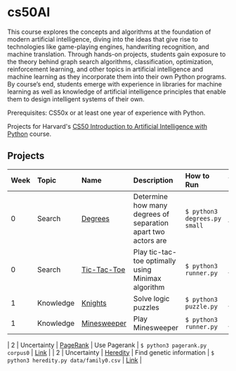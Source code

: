 # cs50AI

This course explores the concepts and algorithms at the foundation of modern artificial intelligence, diving into the ideas that give rise to technologies like game-playing engines, handwriting recognition, and machine translation. Through hands-on projects, students gain exposure to the theory behind graph search algorithms, classification, optimization, reinforcement learning, and other topics in artificial intelligence and machine learning as they incorporate them into their own Python programs. By course’s end, students emerge with experience in libraries for machine learning as well as knowledge of artificial intelligence principles that enable them to design intelligent systems of their own.

Prerequisites: CS50x or at least one year of experience with Python.

Projects for Harvard's [CS50 Introduction to Artificial Intelligence with Python](https://cs50.harvard.edu/ai/2020/) course.


## Projects

| Week | Topic            | Name                       | Description                                                        | How to Run                                                            | Video                                   |
| :--- | :--------------- | :------------------------- | :----------------------------------------------------------------- | :-------------------------------------------------------------------- | :-------------------------------------- |
| 0    | Search           | [Degrees](degrees)         | Determine how many degrees of separation apart two actors are      | `$ python3 degrees.py small`                                           | [Link](https://youtu.be/3_oP-RrmRww)    |
| 0    | Search           | [Tic-Tac-Toe](tictactoe)   | Play tic-tac-toe optimally using Minimax algorithm                 | `$ python3 runner.py`                                                  | [Link](https://youtu.be/ppmDqP7B4Mg)    |
| 1    | Knowledge        | [Knights](knights)         | Solve logic puzzles                                                | `$ python3 puzzle.py`                                                  | [Link](https://youtu.be/SE6lOGCTFVo)    |
| 1    | Knowledge        | [Minesweeper](minesweeper) | Play Minesweeper                                                   | `$ python3 runner.py`                                           | [Link](https://youtu.be/B2mny8Y7Xag)    |

| 2    | Uncertainty        | [PageRank](pagerank) | Use Pagerank                                                           | `$ python3 pagerank.py corpus0`                                                  | [Link]()    |
| 2    | Uncertainty        | [Heredity](heredity) | Find genetic information                                               | `$ python3 heredity.py data/family0.csv`                                                  | [Link]()    |
